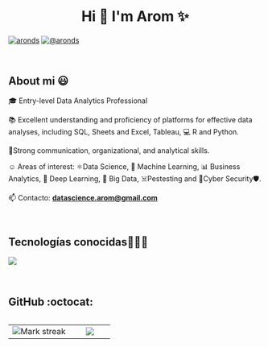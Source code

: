 <h1 align="center">Hi 👋 I'm Arom  ✨ </h1> 

<p align="left">
<a href="" target="blank"><img align="center" src="https://img.shields.io/badge/LinkedIn-0077B5?style=for-the-badge&logo=linkedin&logoColor=white" alt="aronds"/></a>
<a href = "mailto:datascience.arom@gmail.com" target="blank"><img align="center" src="https://img.shields.io/badge/Gmail-D14836?style=for-the-badge&logo=gmail&logoColor=white" alt="@aronds"  /></a>
</p>
<br>
<h2>About mi 😃</h2>
<!--Intro start-->

<p align="left">
🎓 Entry-level Data Analytics Professional

📚 Excellent understanding and proficiency of platforms for effective data analyses, including SQL, Sheets and Excel, Tableau, 💻 R and Python. 

📝Strong communication, organizational, and analytical skills.

☺️ Areas of interest: 
⚛️Data Science, 
🤖 Machine Learning,
📊 Business Analytics, 
🧠 Deep Learning,
💾 Big Data,
☠️Pestesting and 🔐Cyber Security🛡️. 

📫 Contacto: **datascience.arom@gmail.com**
<!--Intro end-->
  </p>
<br>

<h2 >Tecnologías conocidas👨🏻‍💻</h2>
<!--tech stack icons-->
<p align="left">
  <a href="https://skillicons.dev">
    <img src="https://skillicons.dev/icons?i=linux,py,r,java,pytorch,html,d3,css,js,mysql,sqlite,postgres,git,github,vscode,md,kali&perline=12" />
  </a>
</p>
<br>

<h2>GitHub :octocat:</h2>
<!--- stats & Trophy (start) -->
<p align="center">
  <!--- stats (start) -->
<table align="left">
<tr border="none">
<td width="60%" align="center">

<!--  <img  align="center"  src="https://github-readme-stats.vercel.app/api?username=aronds&theme=dark&show_icons=true&count_private=true" />
  <br></br> -->
  <img  title="🔥 Get streak stats for your profile at git.io/streak-stats" alt="Mark streak" src="https://github-readme-streak-stats.herokuapp.com/?user=aronds&theme=dark&hide_border=false" /> 
</td>

<td width="40%" align="center">

  <img  align="center"  src="https://github-readme-stats.anuraghazra1.vercel.app/api/top-langs/?username=aronds&theme=dark&hide_border=false&no-bg=true&no-frame=true&langs_count=10"/>

  </td>
</tr>
</table>
</p>        
<!--- stats (end) -->
